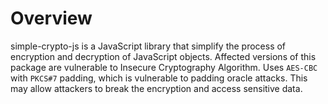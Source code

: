# Overview

simple-crypto-js is a JavaScript library that simplify the process of encryption and decryption of JavaScript objects. Affected versions of this package are vulnerable to Insecure Cryptography Algorithm. Uses `AES-CBC` with `PKCS#7` padding, which is vulnerable to padding oracle attacks. This may allow attackers to break the encryption and access sensitive data.
